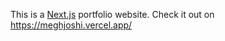 This is a [Next.js](https://nextjs.org/) portfolio website. Check it out on https://meghjoshi.vercel.app/

